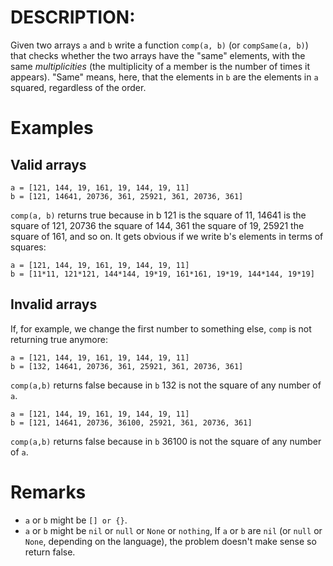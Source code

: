 # DESCRIPTION:
Given two arrays `a` and `b` write a function `comp(a, b)` (or `compSame(a, b)`) that checks whether the two arrays have the "same" elements, with the same _multiplicities_ (the multiplicity of a member is the number of times it appears). "Same" means, here, that the elements in `b` are the elements in `a` squared, regardless of the order.

# Examples
## Valid arrays
``` 
a = [121, 144, 19, 161, 19, 144, 19, 11]  
b = [121, 14641, 20736, 361, 25921, 361, 20736, 361]
```
`comp(a, b)` returns true because in b 121 is the square of 11, 14641 is the square of 121, 20736 the square of 144, 361 the square of 19, 25921 the square of 161, and so on. It gets obvious if we write b's elements in terms of squares:
```
a = [121, 144, 19, 161, 19, 144, 19, 11] 
b = [11*11, 121*121, 144*144, 19*19, 161*161, 19*19, 144*144, 19*19]
```
## Invalid arrays
If, for example, we change the first number to something else, `comp` is not returning true anymore:
```
a = [121, 144, 19, 161, 19, 144, 19, 11]  
b = [132, 14641, 20736, 361, 25921, 361, 20736, 361]
```
`comp(a,b)` returns false because in `b` 132 is not the square of any number of `a`.
```
a = [121, 144, 19, 161, 19, 144, 19, 11]  
b = [121, 14641, 20736, 36100, 25921, 361, 20736, 361]
```
`comp(a,b)` returns false because in `b` 36100 is not the square of any number of `a`.

# Remarks
* `a` or `b` might be `[] or {}`.
* `a` or `b` might be `nil` or `null` or `None` or `nothing`, 
If `a` or `b` are `nil` (or `null` or `None`, depending on the language), the problem doesn't make sense so return false.
